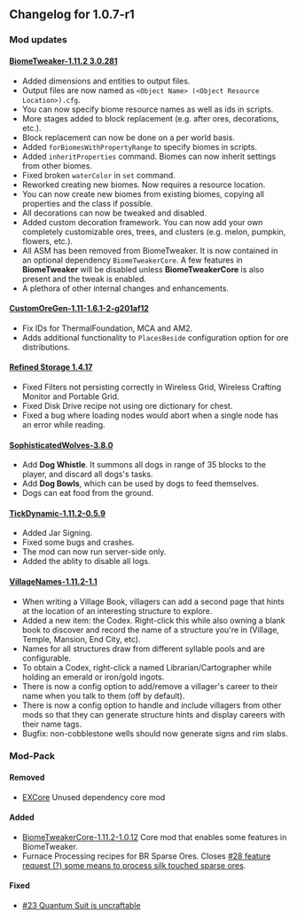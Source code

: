 ## Changelog for 1.0.7-r1

### Mod updates

#### [BiomeTweaker-1.11.2 3.0.281](https://minecraft.curseforge.com/projects/biometweaker/files/2436688)

- Added dimensions and entities to output files.
- Output files are now named as `<Object Name> (<Object Resource Location>).cfg`.
- You can now specify biome resource names as well as ids in scripts.
- More stages added to block replacement \(e.g. after ores, decorations, etc.\).
- Block replacement can now be done on a per world basis.
- Added `forBiomesWithPropertyRange` to specify biomes in scripts.
- Added `inheritProperties` command. Biomes can now inherit settings from other biomes.
- Fixed broken `waterColor` in `set` command.
- Reworked creating new biomes. Now requires a resource location.
- You can now create new biomes from existing biomes, copying all properties and the class if possible.
- All decorations can now be tweaked and disabled.
- Added custom decoration framework. You can now add your own completely customizable ores, trees, and clusters (e.g. melon, pumpkin, flowers, etc.).
- All ASM has been removed from BiomeTweaker.
  It is now contained in an optional dependency `BiomeTweakerCore`.
  A few features in **BiomeTweaker** will be disabled unless **BiomeTweakerCore** is also present and the tweak is enabled.
- A plethora of other internal changes and enhancements.

#### [CustomOreGen-1.11-1.6.1-2-g201af12](https://github.com/lawremi/CustomOreGen/pull/197)

- Fix IDs for ThermalFoundation, MCA and AM2.
- Adds additional functionality to `PlacesBeside` configuration option for ore distributions.

#### [Refined Storage 1.4.17](https://minecraft.curseforge.com/projects/refined-storage/files/2437759)

- Fixed Filters not persisting correctly in Wireless Grid, Wireless Crafting Monitor and Portable Grid.
- Fixed Disk Drive recipe not using ore dictionary for chest.
- Fixed a bug where loading nodes would abort when a single node has an error while reading.

#### [SophisticatedWolves-3.8.0](https://minecraft.curseforge.com/projects/sophisticated-wolves/files/2436670)

- Add **Dog Whistle**. It summons all dogs in range of 35 blocks to the player, and discard all dogs's tasks.
- Add **Dog Bowls**, which can be used by dogs to feed themselves.
- Dogs can eat food from the ground.

#### [TickDynamic-1.11.2-0.5.9](https://minecraft.curseforge.com/projects/tick-dynamic/files/2437726)

- Added Jar Signing.
- Fixed some bugs and crashes.
- The mod can now run server-side only.
- Added the ablity to disable all logs.

#### [VillageNames-1.11.2-1.1](https://minecraft.curseforge.com/projects/village-names/files/2438928)

- When writing a Village Book, villagers can add a second page that hints at the location of an interesting structure to explore.
- Added a new item: the Codex. Right-click this while also owning a blank book to discover and record the name of a structure you're in (Village, Temple, Mansion, End City, etc).
- Names for all structures draw from different syllable pools and are configurable.
- To obtain a Codex, right-click a named Librarian/Cartographer while holding an emerald or iron/gold ingots.
- There is now a config option to add/remove a villager's career to their name when you talk to them (off by default).
- There is now a config option to handle and include villagers from other mods so that they can generate structure hints and display careers with their name tags.
- Bugfix: non-cobblestone wells should now generate signs and rim slabs.

### Mod-Pack

#### Removed

- [EXCore](https://minecraft.curseforge.com/projects/excore)
  Unused dependency core mod

#### Added

- [BiomeTweakerCore-1.11.2-1.0.12](https://minecraft.curseforge.com/projects/biometweakercore)
  Core mod that enables some features in BiomeTweaker.
- Furnace Processing recipes for BR Sparse Ores.
  Closes [#28 feature request (?) some means to process silk touched sparse ores](https://github.com/Beyond-Reality/Beyond-Realty-Farscapes/issues/28).

#### Fixed

- [#23 Quantum Suit is uncraftable](https://github.com/Beyond-Reality/Beyond-Realty-Farscapes/issues/23)
